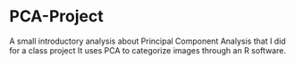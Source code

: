# PCA-Project
A small introductory analysis about Principal Component Analysis that I did for a class project
It uses PCA to categorize images through an R software.
